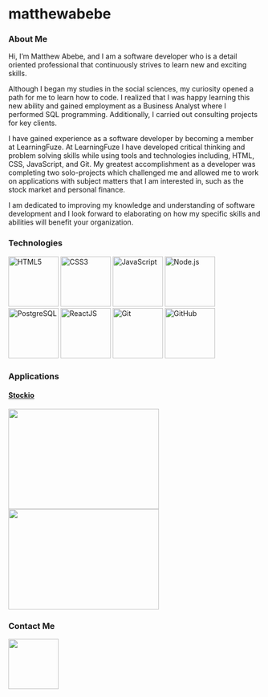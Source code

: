 # matthewabebe

<h3>About Me</h3>
<p>Hi, I’m Matthew Abebe, and I am a software developer who is a detail oriented professional that continuously strives to learn new and exciting skills.

Although I began my studies in the social sciences, my curiosity opened a path for me to learn how to code. I realized that I was happy learning this new ability and gained employment as a Business Analyst where I performed SQL programming. Additionally, I carried out consulting projects for key clients.

I have gained experience as a software developer by becoming a member at LearningFuze. At LearningFuze I have developed critical thinking and problem solving skills while using tools and technologies including, HTML, CSS, JavaScript, and Git. My greatest accomplishment as a developer was completing two solo-projects which challenged me and allowed me to work on applications with subject matters that I am interested in, such as the stock market and personal finance. 
  
I am dedicated to improving my knowledge and understanding of software development and I look forward to elaborating on how my specific skills and abilities will benefit your organization.</p>

<h3>Technologies</h3>
<p float="left">
<img alt="HTML5" src="https://upload.wikimedia.org/wikipedia/commons/thumb/6/61/HTML5_logo_and_wordmark.svg/512px-HTML5_logo_and_wordmark.svg.png" width="100" height="100" />
<img alt="CSS3" src="https://upload.wikimedia.org/wikipedia/commons/d/d5/CSS3_logo_and_wordmark.svg" width="100" height="100" />
<img alt="JavaScript" src="https://upload.wikimedia.org/wikipedia/commons/thumb/9/99/Unofficial_JavaScript_logo_2.svg/480px-Unofficial_JavaScript_logo_2.svg.png" width="100" height="100" />
<img alt="Node.js" src="https://cdn.iconscout.com/icon/free/png-512/node-js-1-1174935.png" width="100" height="100" />
<img alt="PostgreSQL" src="https://upload.wikimedia.org/wikipedia/commons/thumb/2/29/Postgresql_elephant.svg/1200px-Postgresql_elephant.svg.png" width="100" height="100" />
<img alt="ReactJS" src="https://cdn4.iconfinder.com/data/icons/logos-3/600/React.js_logo-512.png" width="100" height="100" />
<img alt="Git" src="https://git-scm.com/images/logos/downloads/Git-Icon-1788C.png" width="100" height="100" />
<img alt="GitHub" src="https://github.githubassets.com/images/modules/logos_page/GitHub-Mark.png" width="100" height="100" />
</p>

<h3>Applications</h3>
<a href="https://github.com/Matthew-Abebe/Stockio"><h4>Stockio</h4></a>
<p>
<img src="https://user-images.githubusercontent.com/44979851/121428148-55c95780-c92a-11eb-8f95-310fcb2ec6a4.png" width="300" height="200"></img>
<img src="https://user-images.githubusercontent.com/44979851/121428205-64177380-c92a-11eb-8992-e0429a5749b8.png" width="300" height="200"></img>
</p>

<h3>Contact Me</h3>
<p>
  <a href="https://www.linkedin.com/in/mtabebe/"><img src="https://www.fpsa.org/wp-content/uploads/linkedin-logo-copy.png" width="100" height="100"></img></a>
</p>
